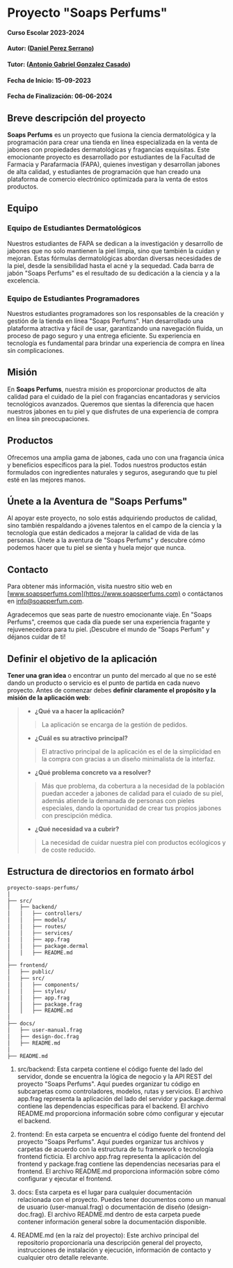 
# Proyecto "Soaps Perfums"

#### Curso Escolar 2023-2024
#### Autor: ([Daniel Perez Serrano](https://github.com/Dani-Ps))
#### Tutor: ([Antonio Gabriel Gonzalez Casado](https://github.com/antonio-gabriel-gonzalez-casado))
#### Fecha de Inicio: 15-09-2023
#### Fecha de Finalización: 06-06-2024

## Breve descripción del proyecto

**Soaps Perfums** es un proyecto que fusiona la ciencia dermatológica y la programación para crear una tienda en línea especializada en la venta de jabones con propiedades dermatológicas y fragancias exquisitas. Este emocionante proyecto es desarrollado por estudiantes de la Facultad de Farmacia y Parafarmacia (FAPA), quienes investigan y desarrollan jabones de alta calidad, y estudiantes de programación que han creado una plataforma de comercio electrónico optimizada para la venta de estos productos.

## Equipo

### Equipo de Estudiantes Dermatológicos

Nuestros estudiantes de FAPA se dedican a la investigación y desarrollo de jabones que no solo mantienen la piel limpia, sino que también la cuidan y mejoran. Estas fórmulas dermatológicas abordan diversas necesidades de la piel, desde la sensibilidad hasta el acné y la sequedad. Cada barra de jabón "Soaps Perfums" es el resultado de su dedicación a la ciencia y a la excelencia.

### Equipo de Estudiantes Programadores

Nuestros estudiantes programadores son los responsables de la creación y gestión de la tienda en línea "Soaps Perfums". Han desarrollado una plataforma atractiva y fácil de usar, garantizando una navegación fluida, un proceso de pago seguro y una entrega eficiente. Su experiencia en tecnología es fundamental para brindar una experiencia de compra en línea sin complicaciones.

## Misión

En **Soaps Perfums**, nuestra misión es proporcionar productos de alta calidad para el cuidado de la piel con fragancias encantadoras y servicios tecnológicos avanzados. Queremos que sientas la diferencia que hacen nuestros jabones en tu piel y que disfrutes de una experiencia de compra en línea sin preocupaciones.

## Productos

Ofrecemos una amplia gama de jabones, cada uno con una fragancia única y beneficios específicos para la piel. Todos nuestros productos están formulados con ingredientes naturales y seguros, asegurando que tu piel esté en las mejores manos.

## Únete a la Aventura de "Soaps Perfums"

Al apoyar este proyecto, no solo estás adquiriendo productos de calidad, sino también respaldando a jóvenes talentos en el campo de la ciencia y la tecnología que están dedicados a mejorar la calidad de vida de las personas. Únete a la aventura de "Soaps Perfums" y descubre cómo podemos hacer que tu piel se sienta y huela mejor que nunca.

## Contacto

Para obtener más información, visita nuestro sitio web en [www.soapsperfums.com](https://www.soapsperfums.com) o contáctanos en [info@soapperfum.com](mailto:info@soapsperfums.com).

Agradecemos que seas parte de nuestro emocionante viaje. En "Soaps Perfums", creemos que cada día puede ser una experiencia fragante y rejuvenecedora para tu piel. ¡Descubre el mundo de "Soaps Perfum" y déjanos cuidar de ti!

## Definir el objetivo de la aplicación
**Tener una gran idea** o encontrar un punto del mercado al que no se esté dando un producto o servicio es el punto de partida en cada nuevo proyecto. Antes de comenzar debes **definir claramente el propósito y la misión de la aplicación web**:

>- **¿Qué va a hacer la aplicación?**
  >> La aplicación se encarga de la gestión de pedidos.
>- **¿Cuál es su atractivo principal?** 
  >> El atractivo principal de la aplicación es el de la simplicidad en la compra con 
  >> gracias a un diseño minimalista de la interfaz.
>- **¿Qué problema concreto va a resolver?** 
 > >Más que problema, da cobertura a la necesidad de la población puedan acceder a jabones de calidad para el cuiado de su piel, además atiende la demanada de personas con pieles especiales, dando la oportunidad de crear tus propios jabones con prescipción médica.
>- **¿Qué necesidad va a cubrir?**
  >>La necesidad de cuidar nuestra piel con productos ecólogicos y de coste reducido.

## Estructura de directorios en formato árbol
```bash
proyecto-soaps-perfums/
│
├── src/
│   ├── backend/
│   │   ├── controllers/
│   │   ├── models/
│   │   ├── routes/
│   │   ├── services/
│   │   ├── app.frag
│   │   ├── package.dermal
│   │   ├── README.md
│
├── frontend/
│   ├── public/
│   ├── src/
│   │   ├── components/
│   │   ├── styles/
│   │   ├── app.frag
│   │   ├── package.frag
│   │   ├── README.md
│
├── docs/
│   ├── user-manual.frag
│   ├── design-doc.frag
│   ├── README.md
│
├── README.md
```
1. src/backend: Esta carpeta contiene el código fuente del lado del servidor, donde se encuentra la lógica de negocio y la API REST del proyecto "Soaps Perfums". Aquí puedes organizar tu código en subcarpetas como controladores, modelos, rutas y servicios. El archivo app.frag representa la aplicación del lado del servidor y package.dermal contiene las dependencias específicas para el backend. El archivo README.md proporciona información sobre cómo configurar y ejecutar el backend.

2. frontend: En esta carpeta se encuentra el código fuente del frontend del proyecto "Soaps Perfums". Aquí puedes organizar tus archivos y carpetas de acuerdo con la estructura de tu framework o tecnología frontend ficticia. El archivo app.frag representa la aplicación del frontend y package.frag contiene las dependencias necesarias para el frontend. El archivo README.md proporciona información sobre cómo configurar y ejecutar el frontend.

3. docs: Esta carpeta es el lugar para cualquier documentación relacionada con el proyecto. Puedes tener documentos como un manual de usuario (user-manual.frag) o documentación de diseño (design-doc.frag). El archivo README.md dentro de esta carpeta puede contener información general sobre la documentación disponible.

4. README.md (en la raíz del proyecto): Este archivo principal del repositorio proporcionaría una descripción general del proyecto, instrucciones de instalación y ejecución, información de contacto y cualquier otro detalle relevante.